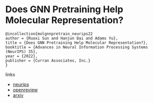 # Does GNN Pretraining Help Molecular Representation?

```
@incollection{molgnnpretrain_neurips22
author = {Ruoxi Sun and Hanjun Dai and Adams Yu},
title = {Does GNN Pretraining Help Molecular Representation?},
booktitle = {Advances in Neural Information Processing Systems (NeurIPS) 35},
year = {2022},
publisher = {Curran Associates, Inc.}
}
```

links
- [neurips](https://nips.cc/Conferences/2022/Schedule?showEvent=53060)
- [openreview](https://openreview.net/forum?id=uytgM9N0vlR)
- [arxiv](https://arxiv.org/abs/2207.06010)
